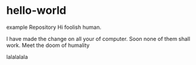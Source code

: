 # hello-world
example Repository
Hi foolish human.

I have made the change on all your of computer.
Soon none of them shall work.
Meet the doom of humality 

lalalalala
